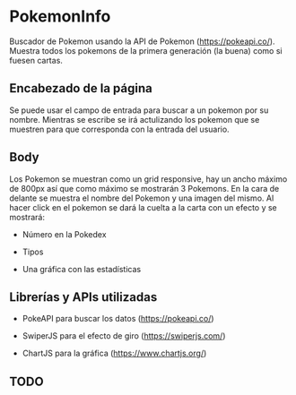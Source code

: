 # PokemonInfo

Buscador de Pokemon usando la API de Pokemon (<https://pokeapi.co/>). Muestra todos los pokemons de la primera generación (la buena) como si fuesen cartas.

## Encabezado de la página

Se puede usar el campo de entrada para buscar a un pokemon por su nombre. Mientras se escribe se irá actulizando los pokemon que se muestren para que corresponda con la entrada del usuario.

## Body

Los Pokemon se muestran como un grid responsive, hay un ancho máximo de 800px así que como máximo se mostrarán 3 Pokemons. En la cara de delante se muestra el nombre del Pokemon y una imagen del mismo. Al hacer click en el pokemon se dará la cuelta a la carta con un efecto y se mostrará:

- Número en la Pokedex

- Tipos

- Una gráfica con las estadísticas

## Librerías y APIs utilizadas

- PokeAPI para buscar los datos (<https://pokeapi.co/>)

- SwiperJS para el efecto de giro (<https://swiperjs.com/>)

- ChartJS para la gráfica (<https://www.chartjs.org/>)

## TODO
